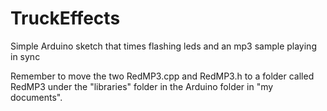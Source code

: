 # TruckEffects
Simple Arduino sketch that times flashing leds and an mp3 sample playing in sync

Remember to move the two RedMP3.cpp and RedMP3.h to a folder called RedMP3 under the "libraries" folder in the Arduino folder in "my documents".
